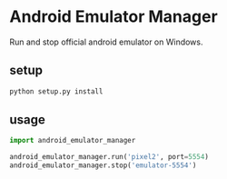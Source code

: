 # Android Emulator Manager

Run and stop official android emulator on Windows.

## setup

```python
python setup.py install
```

## usage

```python
import android_emulator_manager

android_emulator_manager.run('pixel2', port=5554)
android_emulator_manager.stop('emulator-5554')
```
